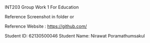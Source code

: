 INT203 Group Work 1 For Education

Reference Screenshot in folder or 

Reference Website : https://github.com/

Student ID: 62130500046
Student Name: Nirawat Poramathumsakul
